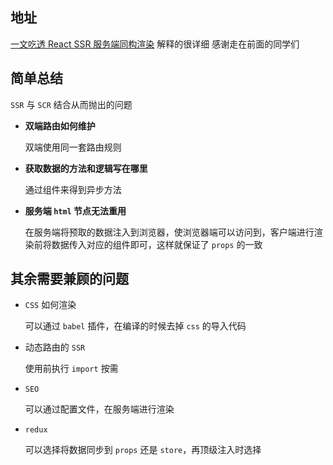 <!--
 * @Author: your name
 * @Date: 2021-06-15 14:54:10
 * @LastEditTime: 2021-06-15 15:03:27
 * @LastEditors: Please set LastEditors
 * @Description: In User Settings Edit
 * @FilePath: /my-docs/docs/92374982374.md
-->

## 地址

[一文吃透 React SSR 服务端同构渲染](https://cloud.tencent.com/developer/article/1513140) 解释的很详细 感谢走在前面的同学们

## 简单总结

`SSR` 与 `SCR` 结合从而抛出的问题

- **双端路由如何维护**

  双端使用同一套路由规则

- **获取数据的方法和逻辑写在哪里**

  通过组件来得到异步方法

- **服务端 `html` 节点无法重用**

  在服务端将预取的数据注入到浏览器，使浏览器端可以访问到，客户端进行渲染前将数据传入对应的组件即可，这样就保证了 `props` 的一致

## 其余需要兼顾的问题

- `CSS` 如何渲染

  可以通过 `babel` 插件，在编译的时候去掉 `css` 的导入代码

- 动态路由的 `SSR`

  使用前执行 `import` 按需

- `SEO`

  可以通过配置文件，在服务端进行渲染

- `redux`

  可以选择将数据同步到 `props` 还是 `store`，再顶级注入时选择
